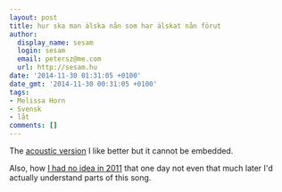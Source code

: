 ```yaml
---
layout: post
title: hur ska man älska nån som har älskat nån förut
author:
  display_name: sesam
  login: sesam
  email: petersz@me.com
  url: http://sesam.hu
date: '2014-11-30 01:31:05 +0100'
date_gmt: '2014-11-30 00:31:05 +0100'
tags:
- Melissa Horn
- Svensk
- låt
comments: []
---
```


The [acoustic version](https://www.youtube.com/watch?v=VNYqOIbotc0) I like better but it cannot be embedded.

Also, how [I had no idea in 2011](http://sesam.hu/2011/04/14/melissa-horn "Melissa Horn") that one day not even that much later I'd actually understand parts of this song.
